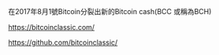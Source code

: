 在2017年8月1號Bitcoin分裂出新的Bitcoin cash(BCC 或稱為BCH)

https://bitcoinclassic.com/

https://github.com/bitcoinclassic/